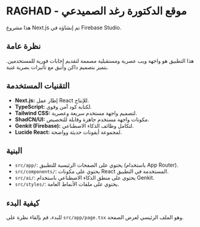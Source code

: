 # RAGHAD - موقع الدكتورة رغد الصميدعي

هذا مشروع Next.js تم إنشاؤه في Firebase Studio.

## نظرة عامة

هذا التطبيق هو واجهة ويب عصرية ومستقبلية مصممة لتقديم إجابات فورية للمستخدمين. يتميز بتصميم داكن وأنيق مع تأثيرات بصرية غنية.

## التقنيات المستخدمة

*   **Next.js:** إطار عمل React للإنتاج.
*   **TypeScript:** لكتابة كود آمن وقوي.
*   **Tailwind CSS:** لتصميم واجهة مستخدم سريعة وعصرية.
*   **ShadCN/UI:** مكونات واجهة مستخدم جاهزة وقابلة للتخصيص.
*   **Genkit (Firebase):** لتكامل وظائف الذكاء الاصطناعي.
*   **Lucide React:** لمجموعة أيقونات حديثة وواضحة.

## البنية

-   `src/app/`: يحتوي على الصفحات الرئيسية للتطبيق (باستخدام App Router).
-   `src/components/`: يحتوي على مكونات React المستخدمة في التطبيق.
-   `src/ai/`: يحتوي على منطق الذكاء الاصطناعي باستخدام Genkit.
-   `src/styles/`: يحتوي على ملفات الأنماط العامة.

## كيفية البدء

للبدء، قم بإلقاء نظرة على `src/app/page.tsx` وهو الملف الرئيسي لعرض الصفحة.
